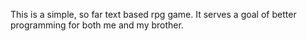 This is a simple, so far text based rpg game. It serves a goal of better
programming for both me and my brother.